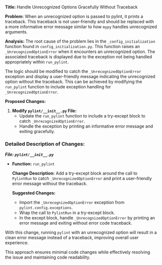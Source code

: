 **Title:** Handle Unrecognized Options Gracefully Without Traceback

**Problem:** When an unrecognized option is passed to pylint, it prints a traceback. This traceback is not user-friendly and should be replaced with a more informative error message similar to how `mypy` handles unrecognized arguments.

**Analysis:**
The root cause of the problem lies in the `_config_initialization` function found in `config_initialization.py`. This function raises an `_UnrecognizedOptionError` when it encounters an unrecognized option. The associated traceback is displayed due to the exception not being handled appropriately within `run_pylint`.

The logic should be modified to catch the `_UnrecognizedOptionError` exception and display a user-friendly message indicating the unrecognized option without the traceback. This can be achieved by modifying the `run_pylint` function to include exception handling for `_UnrecognizedOptionError`.

**Proposed Changes:**
1. **Modify `pylint/__init__.py` File:**
   - Update the `run_pylint` function to include a try-except block to catch `_UnrecognizedOptionError`.
   - Handle the exception by printing an informative error message and exiting gracefully.

### Detailed Description of Changes:

***File: `pylint/__init__.py`***

- **Function:** `run_pylint`
  
  **Change Description:**
  Add a try-except block around the call to `PylintRun` to catch `_UnrecognizedOptionError` and print a user-friendly error message without the traceback.

  **Suggested Changes:**
  - Import the `_UnrecognizedOptionError` exception from `pylint.config.exceptions`.
  - Wrap the call to `PylintRun` in a try-except block.
  - In the except block, handle `_UnrecognizedOptionError` by printing an error message and exiting without error code traceback.

With this change, running `pylint` with an unrecognized option will result in a clean error message instead of a traceback, improving overall user experience.

This approach ensures minimal code changes while effectively resolving the issue and maintaining code readability.